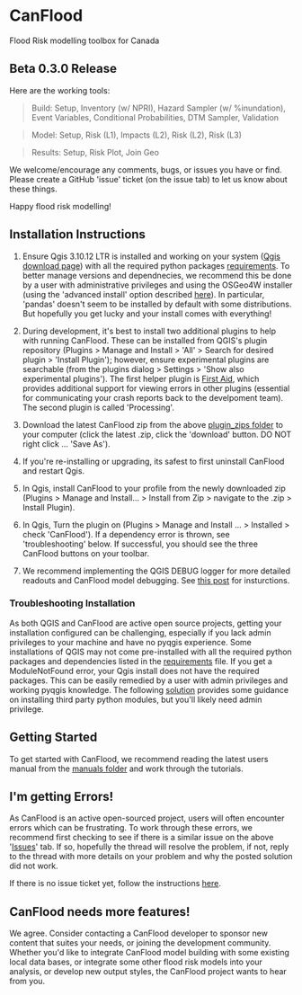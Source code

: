 # CanFlood
Flood Risk modelling toolbox for Canada

## Beta 0.3.0 Release

Here are the working tools:

>Build: Setup, Inventory (w/ NPRI), Hazard Sampler (w/ %inundation), Event Variables, Conditional Probabilities, DTM Sampler, Validation

>Model: Setup, Risk (L1), Impacts (L2), Risk (L2), Risk (L3)

>Results: Setup, Risk Plot, Join Geo

We welcome/encourage any comments, bugs, or issues you have or find. Please create a GitHub 'issue' ticket (on the issue tab) to let us know about these things.

Happy flood risk modelling!

## Installation Instructions 

1) Ensure Qgis 3.10.12 LTR is installed and working on your system ([Qgis download page](https://qgis.org/en/site/forusers/download.html)) with all the required python packages [requirements](https://github.com/IBIGroupCanWest/CanFlood/tree/master/requirements). To better manage versions and dependnecies, we recommend this be done by a user with administrative privileges and using the OSGeo4W installer (using the 'advanced install' option described [here](https://github.com/IBIGroupCanWest/CanFlood/issues/6#issuecomment-592091488)).  In particular, 'pandas' doesn't seem to be installed by default with some distributions.  But hopefully you get lucky and your install comes with everything!

2) During development, it's best to install two additional plugins to help with running CanFlood.  These can be installed from QGIS's plugin repository (Plugins > Manage and Install > 'All' > Search for desired plugin > 'Install Plugin'); however, ensure experimental plugins are searchable (from the plugins dialog > Settings > 'Show also experimental plugins'). The first helper plugin is [First Aid](https://plugins.qgis.org/plugins/firstaid/), which provides additional support for viewing errors in other plugins (essential for communicating your crash reports back to the develpoment team).  The second plugin is called 'Processing'. 

3) Download the latest CanFlood zip from the above [plugin_zips folder](https://github.com/IBIGroupCanWest/CanFlood/tree/master/plugin_zips) to your computer (click the latest .zip, click the 'download' button. DO NOT right click ... 'Save As').

4) If you're re-installing or upgrading, its safest to first uninstall CanFlood and restart Qgis.  

5) In Qgis, install CanFlood to your profile from the newly downloaded zip  (Plugins > Manage and Install... > Install from Zip > navigate to the .zip > Install Plugin).

6) In Qgis, Turn the plugin on (Plugins > Manage and Install ... > Installed > check 'CanFlood'). If a dependency error is thrown, see 'troubleshooting' below.  If successful, you should see the three CanFlood buttons on your toolbar.

7) We recommend implementing the QGIS DEBUG logger for more detailed readouts and CanFlood model debugging. See [this post](https://stackoverflow.com/a/61669864/9871683) for insturctions.

### Troubleshooting Installation

As both QGIS and CanFlood are active open source projects, getting your installation configured can be challenging, especially if you lack admin privileges to your machine and have no pyqgis experience. Some installations of QGIS may not come pre-installed with all the required python packages and dependencies listed in the [requirements](https://github.com/IBIGroupCanWest/CanFlood/tree/master/requirements) file.  If you get a ModuleNotFound error, your Qgis install does not have the required packages. This can be easily remedied by a user with admin privileges and working pyqgis knowledge.  The following [solution](https://github.com/IBIGroupCanWest/CanFlood/issues/6#issuecomment-592091488) provides some guidance on installing third party python modules, but you'll likely need admin privilege. 


## Getting Started

To get started with CanFlood, we recommend reading the latest users manual from the [manuals folder](https://github.com/IBIGroupCanWest/CanFlood/tree/master/manual) and work through the tutorials.


## I'm getting Errors!
As CanFlood is an active open-sourced project, users will often encounter errors which can be frustrating.  To work through these errors, we recommend first checking to see if there is a similar issue on the above '[Issues](https://github.com/IBIGroupCanWest/CanFlood/issues)' tab.  If so, hopefully the thread will resolve the problem, if not, reply to the thread with more details on your problem and why the posted solution did not work.

If there is no issue ticket yet, follow the instructions [here](https://github.com/IBIGroupCanWest/CanFlood/issues/49).



## CanFlood needs more features!
We agree. Consider contacting a CanFlood developer to sponsor new content that suites your needs, or joining the development community. Whether you'd like to integrate CanFlood model building with some existing local data bases, or integrate some other flood risk models into your analysis, or develop new output styles, the CanFlood project wants to hear from you.
